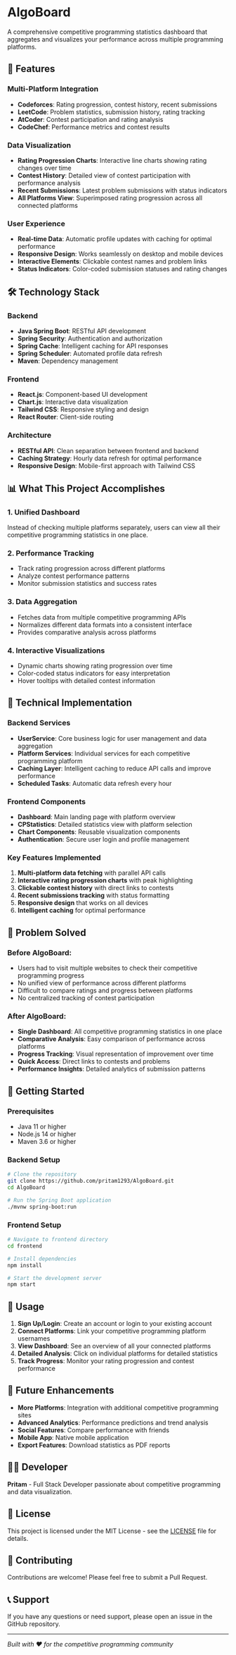 # AlgoBoard

A comprehensive competitive programming statistics dashboard that aggregates and visualizes your performance across multiple programming platforms.

## 🚀 Features

### Multi-Platform Integration

- **Codeforces**: Rating progression, contest history, recent submissions
- **LeetCode**: Problem statistics, submission history, rating tracking
- **AtCoder**: Contest participation and rating analysis
- **CodeChef**: Performance metrics and contest results

### Data Visualization

- **Rating Progression Charts**: Interactive line charts showing rating changes over time
- **Contest History**: Detailed view of contest participation with performance analysis
- **Recent Submissions**: Latest problem submissions with status indicators
- **All Platforms View**: Superimposed rating progression across all connected platforms

### User Experience

- **Real-time Data**: Automatic profile updates with caching for optimal performance
- **Responsive Design**: Works seamlessly on desktop and mobile devices
- **Interactive Elements**: Clickable contest names and problem links
- **Status Indicators**: Color-coded submission statuses and rating changes

## 🛠️ Technology Stack

### Backend

- **Java Spring Boot**: RESTful API development
- **Spring Security**: Authentication and authorization
- **Spring Cache**: Intelligent caching for API responses
- **Spring Scheduler**: Automated profile data refresh
- **Maven**: Dependency management

### Frontend

- **React.js**: Component-based UI development
- **Chart.js**: Interactive data visualization
- **Tailwind CSS**: Responsive styling and design
- **React Router**: Client-side routing

### Architecture

- **RESTful API**: Clean separation between frontend and backend
- **Caching Strategy**: Hourly data refresh for optimal performance
- **Responsive Design**: Mobile-first approach with Tailwind CSS

## 📊 What This Project Accomplishes

### 1. **Unified Dashboard**

Instead of checking multiple platforms separately, users can view all their competitive programming statistics in one place.

### 2. **Performance Tracking**

- Track rating progression across different platforms
- Analyze contest performance patterns
- Monitor submission statistics and success rates

### 3. **Data Aggregation**

- Fetches data from multiple competitive programming APIs
- Normalizes different data formats into a consistent interface
- Provides comparative analysis across platforms

### 4. **Interactive Visualizations**

- Dynamic charts showing rating progression over time
- Color-coded status indicators for easy interpretation
- Hover tooltips with detailed contest information

## 🔧 Technical Implementation

### Backend Services

- **UserService**: Core business logic for user management and data aggregation
- **Platform Services**: Individual services for each competitive programming platform
- **Caching Layer**: Intelligent caching to reduce API calls and improve performance
- **Scheduled Tasks**: Automatic data refresh every hour

### Frontend Components

- **Dashboard**: Main landing page with platform overview
- **CPStatistics**: Detailed statistics view with platform selection
- **Chart Components**: Reusable visualization components
- **Authentication**: Secure user login and profile management

### Key Features Implemented

1. **Multi-platform data fetching** with parallel API calls
2. **Interactive rating progression charts** with peak highlighting
3. **Clickable contest history** with direct links to contests
4. **Recent submissions tracking** with status formatting
5. **Responsive design** that works on all devices
6. **Intelligent caching** for optimal performance

## 🎯 Problem Solved

### Before AlgoBoard:

- Users had to visit multiple websites to check their competitive programming progress
- No unified view of performance across different platforms
- Difficult to compare ratings and progress between platforms
- No centralized tracking of contest participation

### After AlgoBoard:

- **Single Dashboard**: All competitive programming statistics in one place
- **Comparative Analysis**: Easy comparison of performance across platforms
- **Progress Tracking**: Visual representation of improvement over time
- **Quick Access**: Direct links to contests and problems
- **Performance Insights**: Detailed analytics of submission patterns

## 🚀 Getting Started

### Prerequisites

- Java 11 or higher
- Node.js 14 or higher
- Maven 3.6 or higher

### Backend Setup

```bash
# Clone the repository
git clone https://github.com/pritam1293/AlgoBoard.git
cd AlgoBoard

# Run the Spring Boot application
./mvnw spring-boot:run
```

### Frontend Setup

```bash
# Navigate to frontend directory
cd frontend

# Install dependencies
npm install

# Start the development server
npm start
```

## 📱 Usage

1. **Sign Up/Login**: Create an account or login to your existing account
2. **Connect Platforms**: Link your competitive programming platform usernames
3. **View Dashboard**: See an overview of all your connected platforms
4. **Detailed Analysis**: Click on individual platforms for detailed statistics
5. **Track Progress**: Monitor your rating progression and contest performance

## 🔮 Future Enhancements

- **More Platforms**: Integration with additional competitive programming sites
- **Advanced Analytics**: Performance predictions and trend analysis
- **Social Features**: Compare performance with friends
- **Mobile App**: Native mobile application
- **Export Features**: Download statistics as PDF reports

## 👨‍💻 Developer

**Pritam** - Full Stack Developer passionate about competitive programming and data visualization.

## 📄 License

This project is licensed under the MIT License - see the [LICENSE](LICENSE) file for details.

## 🤝 Contributing

Contributions are welcome! Please feel free to submit a Pull Request.

## 📞 Support

If you have any questions or need support, please open an issue in the GitHub repository.

---

_Built with ❤️ for the competitive programming community_
